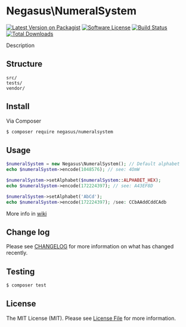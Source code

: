 # Negasus\NumeralSystem

[![Latest Version on Packagist][ico-version]][link-packagist]
[![Software License][ico-license]](LICENSE.md)
[![Build Status][ico-travis]][link-travis]
[![Total Downloads][ico-downloads]][link-downloads]

Description

## Structure

```
src/
tests/
vendor/
```


## Install

Via Composer

``` bash
$ composer require negasus/numeralsystem
```

## Usage

``` php
$numeralSystem = new Negasus\NumeralSystem(); // Default alphabet
echo $numeralSystem->encode(1048576); // see: 4OmW

$numeralSystem->setAlphabet($numeralSystem::ALPHABET_HEX);
echo $numeralSystem->encode(172224397); // see: A43EF8D

$numeralSystem->setAlphabet('AbCd');
echo $numeralSystem->encode(172224397); /see: CCbAAddCddCAdb
```

More info in [wiki][link-wiki]
## Change log

Please see [CHANGELOG](CHANGELOG.md) for more information on what has changed recently.

## Testing

``` bash
$ composer test
```

## License

The MIT License (MIT). Please see [License File](LICENSE.md) for more information.

[ico-version]: https://img.shields.io/packagist/v/negasus/numeral-system.svg?style=flat-square
[ico-license]: https://img.shields.io/badge/license-MIT-brightgreen.svg?style=flat-square
[ico-travis]: https://img.shields.io/travis/Negasus/NumeralSystem/master.svg?style=flat-square
[ico-downloads]: https://img.shields.io/packagist/dt/negasus/numeralsystem.svg?style=flat-square

[link-packagist]: https://packagist.org/packages/negasus/numeral-system
[link-travis]: https://travis-ci.org/Negasus/NumeralSystem
[link-downloads]: https://packagist.org/packages/negasus/numeralsystem
[link-author]: https://github.com/negasus
[link-wiki]: https://github.com/Negasus/NumeralSystem/wiki

